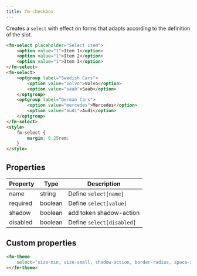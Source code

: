 ```yaml
---
title: fm-checkbox
---
```


Creates a `select` with effect on forms that adapts according to the definition of the slot.

```html preview
<fm-select placeholder="Select item">
    <option value="1">Item 1</option>
    <option value="1">Item 2</option>
    <option value="1">Item 3</option>
</fm-select>
<fm-select>
    <optgroup label="Swedish Cars">
        <option value="volvo">Volvo</option>
        <option value="saab">Saab</option>
    </optgroup>
    <optgroup label="German Cars">
        <option value="mercedes">Mercedes</option>
        <option value="audi">Audi</option>
    </optgroup>
</fm-select>
<style>
    fm-select {
        margin: 0.25rem;
    }
</style>
```

## Properties

| Property | Type    | Description               |
| -------- | ------- | ------------------------- |
| name     | string  | Define `select[name]`     |
| required | boolean | Define `select[value]`    |
| shadow   | boolean | add token shadow-action   |
| disabled | boolean | Define `select[disabled]` |

## Custom properties

```html inject
<fm-theme
    select="size-min, size-small, shadow-action, border-radius, space-x, space-y, #colors-input"
></fm-theme>
```
